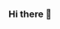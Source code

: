 ### Hi there 👋

<!--
**marthydavid/marthydavid** is a ✨ _special_ ✨ repository because its `README.md` (this file) appears on your GitHub profile.

Here are some ideas to get you started:

- 🔭 I’m currently working on updating my [homelab](https://github.com/marthydavid/homelab) repo
- 🌱 I’m interested in kubernetes and cncf projects
- ⚡ Fun fact: I'm only working since 2015
-->
